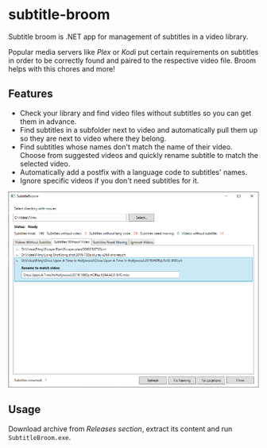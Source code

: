 # subtitle-broom
Subtitle broom is .NET app for management of subtitles in a video library. 

Popular media servers like _Plex_ or _Kodi_ put certain requirements on subtitles in order to be correctly found and paired to the respective video file. 
Broom helps with this chores and more!

## Features
* Check your library and find video files without subtitles so you can get them in advance.
* Find subtitles in a subfolder next to video and automatically pull them up so they are next to video where they belong.
* Find subtitles whose names don't match the name of their video. Choose from suggested videos and quickly rename subtitle to match the selected video.
* Automatically add a postfix with a language code to subtitles' names.
* Ignore specific videos if you don't need subtitles for it.

![App](./Docs/app.png)

## Usage
Download archive from _Releases section_, extract its content and run `SubtitleBroom.exe`.